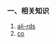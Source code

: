 ### 一、相关知识
1. [ali-rds](https://github.com/ali-sdk/ali-rds)
1. [co](https://www.npmjs.com/package/co)
